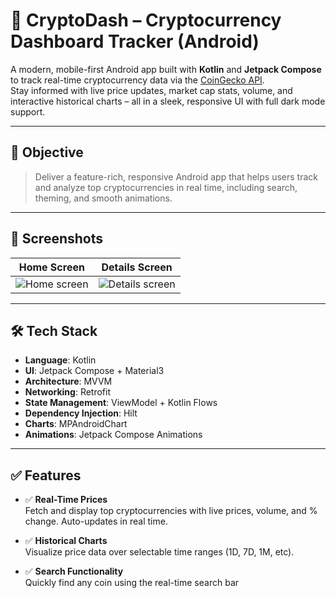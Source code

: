 # 📱 CryptoDash – Cryptocurrency Dashboard Tracker (Android)

A modern, mobile-first Android app built with **Kotlin** and **Jetpack Compose** to track real-time cryptocurrency data via the [CoinGecko API](https://www.coingecko.com/en/api/documentation).  
Stay informed with live price updates, market cap stats, volume, and interactive historical charts – all in a sleek, responsive UI with full dark mode support.

---

## 🎯 Objective

> Deliver a feature-rich, responsive Android app that helps users track and analyze top cryptocurrencies in real time, including search, theming, and smooth animations.

---

## 📸 Screenshots

| Home Screen | Details Screen |
|-------------|----------------|
| ![Home screen](https://github.com/user-attachments/assets/6a0c8fda-4b05-4859-862e-f771c2845c14) | ![Details screen](https://github.com/user-attachments/assets/e92e3762-ce18-4cb8-9592-4ab08d782751) |

---

## 🛠️ Tech Stack

- **Language**: Kotlin  
- **UI**: Jetpack Compose + Material3  
- **Architecture**: MVVM  
- **Networking**: Retrofit  
- **State Management**: ViewModel + Kotlin Flows  
- **Dependency Injection**: Hilt  
- **Charts**: MPAndroidChart  
- **Animations**: Jetpack Compose Animations  

---

## ✅ Features

- ✅ **Real-Time Prices**  
  Fetch and display top cryptocurrencies with live prices, volume, and % change. Auto-updates in real time.

- ✅ **Historical Charts**  
  Visualize price data over selectable time ranges (1D, 7D, 1M, etc).

- ✅ **Search Functionality**  
  Quickly find any coin using the real-time search bar
